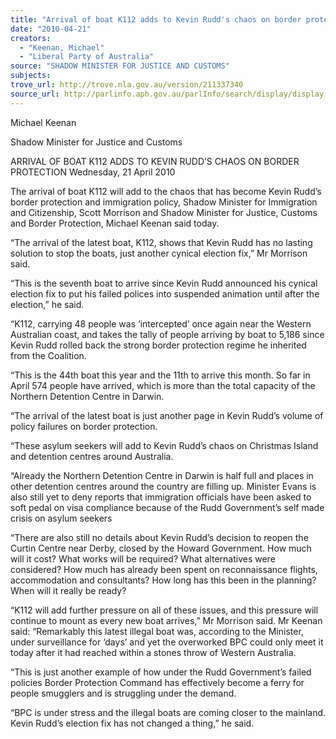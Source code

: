 ```yaml
---
title: "Arrival of boat K112 adds to Kevin Rudd's chaos on border protection."
date: "2010-04-21"
creators:
  - "Keenan, Michael"
  - "Liberal Party of Australia"
source: "SHADOW MINISTER FOR JUSTICE AND CUSTOMS"
subjects:
trove_url: http://trove.nla.gov.au/version/211337340
source_url: http://parlinfo.aph.gov.au/parlInfo/search/display/display.w3p;query=Id%3A%22media/pressrel/R5XW6%22
---
```


 Michael Keenan 

 Shadow Minister for Justice and Customs 

 ARRIVAL OF BOAT K112 ADDS TO KEVIN RUDD’S CHAOS ON BORDER PROTECTION  Wednesday, 21 April 2010   

 The arrival of boat K112 will add to the chaos that has become Kevin Rudd’s border  protection and immigration policy, Shadow Minister for Immigration and Citizenship,  Scott Morrison and Shadow Minister for Justice, Customs and Border Protection, Michael  Keenan said today.    

 “The arrival of the latest boat, K112, shows that Kevin Rudd has no lasting solution to  stop the boats, just another cynical election fix,” Mr Morrison said.    

 “This is the seventh boat to arrive since Kevin Rudd announced his cynical election fix to  put his failed polices into suspended animation until after the election,” he said.    

 “K112, carrying 48 people was ‘intercepted’ once again near the Western Australian  coast, and takes the tally of people arriving by boat to 5,186 since Kevin Rudd rolled  back the strong border protection regime he inherited from the Coalition.    

 “This is the 44th boat this year and the 11th to arrive this month. So far in April 574  people have arrived, which is more than the total capacity of the Northern Detention  Centre in Darwin.    

 “The arrival of the latest boat is just another page in Kevin Rudd’s volume of policy  failures on border protection.    

 “These asylum seekers will add to Kevin Rudd’s chaos on Christmas Island and detention  centres around Australia.    

 “Already the Northern Detention Centre in Darwin is half full and places in other  detention centres around the country are filling up. Minister Evans is also still yet to deny  reports that immigration officials have been asked to soft pedal on visa compliance  because of the Rudd Government’s self made crisis on asylum seekers    

 “There are also still no details about Kevin Rudd’s decision to reopen the Curtin Centre  near Derby, closed by the Howard Government. How much will it cost? What works will  be required? What alternatives were considered? How much has already been spent on  reconnaissance flights, accommodation and consultants? How long has this been in the  planning? When will it really be ready?    

 “K112 will add further pressure on all of these issues, and this pressure will continue to  mount as every new boat arrives,” Mr Morrison said.   Mr Keenan said: “Remarkably this latest illegal boat was, according to the Minister,  under surveillance for ‘days’ and yet the overworked BPC could only meet it today after  it had reached within a stones throw of Western Australia.    

 “This is just another example of how under the Rudd Government’s failed policies Border  Protection Command has effectively become a ferry for people smugglers and is  struggling under the demand.    

 “BPC is under stress and the illegal boats are coming closer to the mainland. Kevin  Rudd’s election fix has not changed a thing,” he said.  

